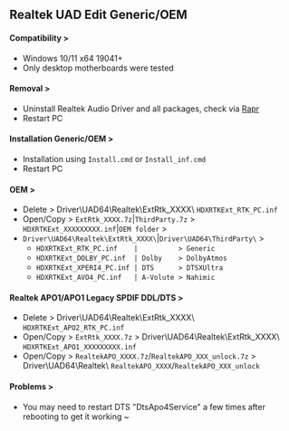 ## Realtek UAD Edit Generic/OEM
#### Compatibility >
- Windows 10/11 x64 19041+
- Only desktop motherboards were tested
#### Removal >
- Uninstall Realtek Audio Driver and all packages, check via [Rapr][DriverStoreExplorer]
- Restart PC
#### Installation Generic/OEM >
- Installation using `Install.cmd` or `Install_inf.cmd`
- Restart PC
#### OEM >
- Delete    > Driver\UAD64\Realtek\ExtRtk_XXXX\ `HDXRTKExt_RTK_PC.inf`
- Open/Copy > `ExtRtk_XXXX.7z`|`ThirdParty.7z` > `HDXRTKExt_XXXXXXXXX.inf`|`OEM folder` >
- `Driver\UAD64\Realtek\ExtRtk_XXXX\`|`Driver\UAD64\ThirdParty\` >
  - `HDXRTKExt_RTK_PC.inf    |          > Generic`
  - `HDXRTKExt_DOLBY_PC.inf  | Dolby    > DolbyAtmos`
  - `HDXRTKExt_XPERI4_PC.inf | DTS      > DTSXUltra`
  - `HDXRTKExt_AVO4_PC.inf   | A-Volute > Nahimic`
#### Realtek APO1/APO1 Legacy SPDIF DDL/DTS >
- Delete    > Driver\UAD64\Realtek\ExtRtk_XXXX\ `HDXRTKExt_APO2_RTK_PC.inf`
- Open/Copy > `ExtRtk_XXXX.7z` > Driver\UAD64\Realtek\ExtRtk_XXXX\ `HDXRTKExt_APO1_XXXXXXXXX.inf`
- Open/Copy > `RealtekAPO_XXXX.7z`/`RealtekAPO_XXX_unlock.7z` > Driver\UAD64\Realtek\ `RealtekAPO_XXXX`/`RealtekAPO_XXX_unlock`
#### Problems >
- You may need to restart DTS "DtsApo4Service" a few times after rebooting to get it working ~

[DriverStoreExplorer]: https://github.com/lostindark/DriverStoreExplorer
